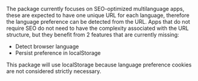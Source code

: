 The package currently focuses on SEO-optimized multilanguage apps, these are expected to have one unique 
URL for each language, therefore the language preference can be detected from the URL. Apps that do 
not require SEO do not need to have the complexity associated with the URL structure, but they benefit 
from 2 features that are currently missing:
- Detect browser language
- Persist preference in localStorage

This package will use localStorage because language preference cookies are not considered strictly necessary.